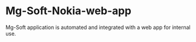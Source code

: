 # Mg-Soft-Nokia-web-app
Mg-Soft application is automated and integrated with a web app for internal use.
